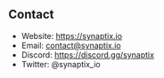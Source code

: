 ## Contact
- Website: https://synaptix.io
- Email: contact@synaptix.io
- Discord: https://discord.gg/synaptix
- Twitter: @synaptix_io